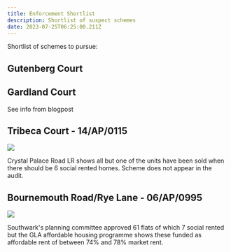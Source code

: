 ```yaml
---
title: Enforcement Shortlist
description: Shortlist of suspect schemes
date: 2023-07-25T06:25:00.211Z
---
```

Shortlist of schemes to pursue:

## Gutenberg Court

## Gardland Court

See info from blogpost

## Tribeca Court - 14/AP/0115

![](img/screenshot-2023-07-25-at-06-31-12-google-maps.png)

Crystal Palace Road
LR shows all but one of the units have been sold when there should be 6 social rented homes. Scheme does not appear in the audit.

## Bournemouth Road/Rye Lane - 06/AP/0995
![](img/screenshot-2023-07-25-at-06-45-21-google-maps.png)

Southwark's planning committee approved 61 flats of which 7 social rented but the GLA affordable housing programme shows these funded as affordable rent of between 74%
and 78% market rent.